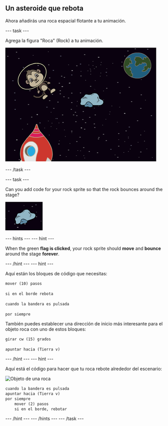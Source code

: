 ## Un asteroide que rebota

Ahora añadirás una roca espacial flotante a tu animación.

\--- task \---

Agrega la figura "Roca" (Rock) a tu animación.

![Agrega la figura de una roca](images/space-rock-sprite.png)

\--- /task \---

\--- task \---

Can you add code for your rock sprite so that the rock bounces around the stage?

![Probando una roca que rebota](images/space-bounce-test.png)

\--- hints \--- \--- hint \---

When the green **flag is clicked**, your rock sprite should **move** and **bounce** around the stage **forever**.

\--- /hint \--- \--- hint \---

Aquí están los bloques de código que necesitas:

```blocks3
mover (10) pasos

si en el borde rebota

cuando la bandera es pulsada

por siempre
```

También puedes establecer una dirección de inicio más interesante para el objeto roca con uno de estos bloques:

```blocks3
girar cw (15) grados

apuntar hacia (Tierra v)
```

\--- /hint \--- \--- hint \---

Aquí está el código para hacer que tu roca rebote alrededor del escenario:

![Objeto de una roca](images/sprite-rock.png)

```blocks3
cuando la bandera es pulsada
apuntar hacia (Tierra v)
por siempre
    mover (2) pasos
    si en el borde, rebotar
```

\--- /hint \--- \--- /hints \--- \--- /task \---
